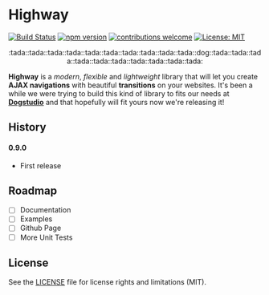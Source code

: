 # Highway

[![Build Status](https://travis-ci.org/Dogstudio/highway.svg?branch=master)](https://travis-ci.org/Dogstudio/highway)
[![npm version](https://badge.fury.io/js/%40dogstudio%2Fhighway.svg)](https://badge.fury.io/js/%40dogstudio%2Fhighway)
[![contributions welcome](https://img.shields.io/badge/contributions-welcome-brightgreen.svg?style=flat)](https://github.com/Dogstudio/highway/issues)
[![License: MIT](https://img.shields.io/badge/License-MIT-yellow.svg)](https://opensource.org/licenses/MIT)

<p align="center">
 :tada::tada::tada::tada::tada::tada::tada::tada::tada::tada::dog::tada::tada::tada::tada::tada::tada::tada::tada::tada::tada:</p>

**Highway** is a *modern*, *flexible* and *lightweight* library that will let you create **AJAX navigations** with beautiful **transitions** on your websites. It's been a while we were trying to build this kind of library to fits our needs at **[Dogstudio](https://www.dogstudio.co)** and that hopefully will fit yours now we're releasing it!

## History
#### 0.9.0
- First release

## Roadmap

- [ ] Documentation
- [ ] Examples
- [ ] Github Page
- [ ] More Unit Tests

## License

See the [LICENSE](https://github.com/Anthodpnt/Highway/blob/master/LICENSE.md) file for license rights and limitations (MIT).
